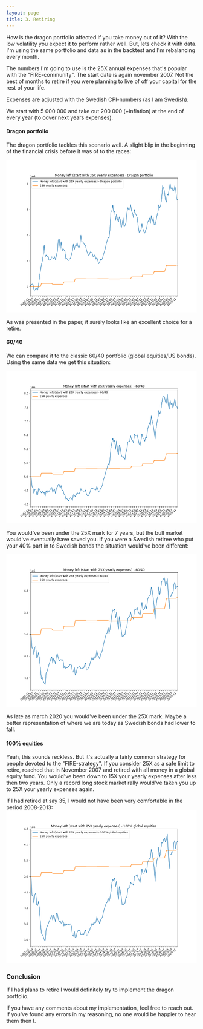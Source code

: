 ```yaml
---
layout: page
title: 3. Retiring
---
```


How is the dragon portfolio affected if you take money out of it? With the low volatility you expect it to perform rather well. But, lets check it with data. I'm using the same portfolio and data as in the backtest and I'm rebalancing every month.

The numbers I'm going to use is the 25X annual expenses that's popular with the "FIRE-community". The start date is again november 2007. Not the best of months to retire if you were planning to live of off your capital for the rest of your life. 

Expenses are adjusted with the Swedish CPI-numbers (as I am Swedish).

We start with 5 000 000 and take out 200 000 (+inflation) at the end of every year (to cover next years expenses).


#### Dragon portfolio

The dragon portfolio tackles this scenario well. A slight blip in the beginning of the financial crisis before it was of to the races:

![Figure_19](/assets/Figure_19.png)

As was presented in the paper, it surely looks like an excellent choice for a retire.


#### 60/40

We can compare it to the classic 60/40 portfolio (global equities/US bonds). Using the same data we get this situation:

![Figure_20](/assets/Figure_20.png)

You would've been under the 25X mark for 7 years, but the bull market would've eventually have saved you. If you were a Swedish retiree who put your 40% part in to Swedish bonds the situation would've been different:

![Figure_21](/assets/Figure_21.png)

As late as march 2020 you would've been under the 25X mark. Maybe a better representation of where we are today as Swedish bonds had lower to fall.


#### 100% equities

Yeah, this sounds reckless. But it's actually a fairly common strategy for people devoted to the "FIRE-strategy". If you consider 25X as a safe limit to retire, reached that in November 2007 and retired with all money in a global equity fund. You would've been down to 15X your yearly expenses after less then two years. Only a record long stock market rally would've taken you up to 25X your yearly expenses again. 

If I had retired at say 35, I would not have been very comfortable in the period 2008-2013:
![Figure_21](/assets/Figure_22.png)


### Conclusion

If I had plans to retire I would definitely try to implement the dragon portfolio. 

If you have any comments about my implementation, feel free to reach out. If you've found any errors in my reasoning, no one would be happier to hear them then I.


